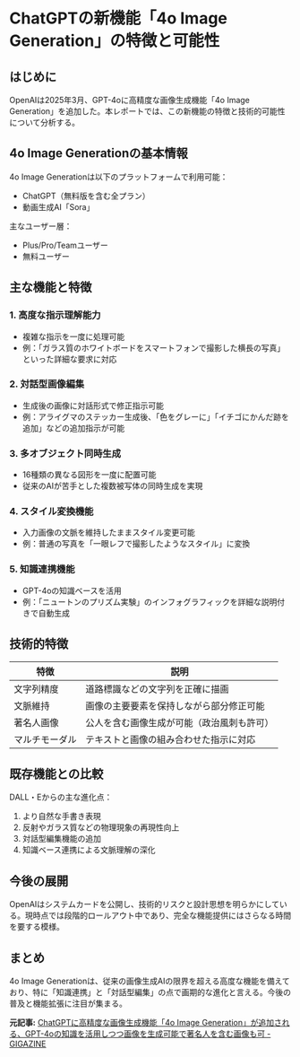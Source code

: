 # ChatGPTの新機能「4o Image Generation」の特徴と可能性

## はじめに

OpenAIは2025年3月、GPT-4oに高精度な画像生成機能「4o Image Generation」を追加した。本レポートでは、この新機能の特徴と技術的可能性について分析する。

## 4o Image Generationの基本情報

4o Image Generationは以下のプラットフォームで利用可能：
- ChatGPT（無料版を含む全プラン）
- 動画生成AI「Sora」

主なユーザー層：
- Plus/Pro/Teamユーザー
- 無料ユーザー

## 主な機能と特徴

### 1. 高度な指示理解能力
- 複雑な指示を一度に処理可能
- 例：「ガラス質のホワイトボードをスマートフォンで撮影した横長の写真」といった詳細な要求に対応

### 2. 対話型画像編集
- 生成後の画像に対話形式で修正指示可能
- 例：アライグマのステッカー生成後、「色をグレーに」「イチゴにかんだ跡を追加」などの追加指示が可能

### 3. 多オブジェクト同時生成
- 16種類の異なる図形を一度に配置可能
- 従来のAIが苦手とした複数被写体の同時生成を実現

### 4. スタイル変換機能
- 入力画像の文脈を維持したままスタイル変更可能
- 例：普通の写真を「一眼レフで撮影したようなスタイル」に変換

### 5. 知識連携機能
- GPT-4oの知識ベースを活用
- 例：「ニュートンのプリズム実験」のインフォグラフィックを詳細な説明付きで自動生成

## 技術的特徴

| 特徴 | 説明 |
|------|------|
| 文字列精度 | 道路標識などの文字列を正確に描画 |
| 文脈維持 | 画像の主要要素を保持しながら部分修正可能 |
| 著名人画像 | 公人を含む画像生成が可能（政治風刺も許可） |
| マルチモーダル | テキストと画像の組み合わせた指示に対応 |

## 既存機能との比較

DALL・Eからの主な進化点：
1. より自然な手書き表現
2. 反射やガラス質などの物理現象の再現性向上
3. 対話型編集機能の追加
4. 知識ベース連携による文脈理解の深化

## 今後の展開

OpenAIはシステムカードを公開し、技術的リスクと設計思想を明らかにしている。現時点では段階的ロールアウト中であり、完全な機能提供にはさらなる時間を要する模様。

## まとめ

4o Image Generationは、従来の画像生成AIの限界を超える高度な機能を備えており、特に「知識連携」と「対話型編集」の点で画期的な進化と言える。今後の普及と機能拡張に注目が集まる。

**元記事:** [ChatGPTに高精度な画像生成機能「4o Image Generation」が追加される、GPT-4oの知識を活用しつつ画像を生成可能で著名人を含む画像も可 - GIGAZINE](https://gigazine.net/news/20250326-chatgpt-4o-image-generation/)